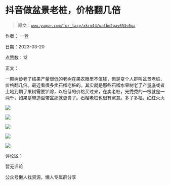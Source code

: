 # 抖音做盆景老桩，价格翻几倍

> 原文：[`www.yuque.com/for_lazy/xkrm14/watbm2qav653s6xa`](https://www.yuque.com/for_lazy/xkrm14/watbm2qav653s6xa)



作者： 一登



日期：2023-03-20



点赞数：12

<ne-card data-card-name="hr" data-card-type="block" id="esaQI" data-event-boundary="card">

正文：



一颗树龄老了结果产量很低的老树在果农眼里不值钱，但是变个人群叫盆景老桩，价格翻几倍。最近看很多卖石榴老桩的。其实就是那些石榴水果树老了产量底或者土地到期了果树需要铲除，以极低的价格买过来，在卖老桩，光秃秃的一根就是一两千，如果是带造型带盆那就更贵了。石榴老桩也很有寓意。多子多福，红红火火



<ne-card data-card-name="image" data-card-type="inline" id="jFLld" data-event-boundary="card">![](img/ba40d9e0b22c39ca73afe2e1b887cf1c.png)</ne-card>



<ne-card data-card-name="image" data-card-type="inline" id="PQcEm" data-event-boundary="card">![](img/c750b8918de657e264b1ce2d5e260022.png)</ne-card>



<ne-card data-card-name="image" data-card-type="inline" id="KNiSq" data-event-boundary="card">![](img/0b3bb5cb3509421b4bba95335c86d455.png)</ne-card>



<ne-card data-card-name="image" data-card-type="inline" id="eJAX0" data-event-boundary="card">![](img/9376136c328c46ab93d977688f9017dc.png)</ne-card>



<ne-card data-card-name="image" data-card-type="inline" id="TNXtq" data-event-boundary="card">![](img/7976f877179f4b18dc1d9ca1e911b943.png)</ne-card>

<ne-card data-card-name="hr" data-card-type="block" id="VUEdm" data-event-boundary="card">

评论区：



暂无评论

<ne-card data-card-name="hr" data-card-type="block" id="ggBXH" data-event-boundary="card">

公众号懒人找资源，懒人专属群分享

</ne-card></ne-card></ne-card>